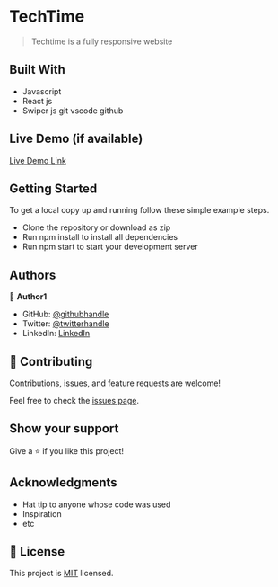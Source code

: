 # TechTime


>Techtime is a fully responsive website 

## Built With

- Javascript
- React js
- Swiper js git vscode github

## Live Demo (if available)

[Live Demo Link](https://tiny-bunny-51b27b.netlify.app/)


## Getting Started


To get a local copy up and running follow these simple example steps.

- Clone the repository or download as zip
- Run npm install to install all dependencies 
- Run npm start to start your development server



## Authors

👤 **Author1**

- GitHub: [@githubhandle](https://github.com/ifzyy)
- Twitter: [@twitterhandle](https://twitter.com/johnsnemmanuel)
- LinkedIn: [LinkedIn](https://linkedin.com/in/johnson-emmanuel)


## 🤝 Contributing

Contributions, issues, and feature requests are welcome!

Feel free to check the [issues page](../../issues/).

## Show your support

Give a ⭐️ if you like this project!

## Acknowledgments

- Hat tip to anyone whose code was used
- Inspiration
- etc

## 📝 License

This project is [MIT](./MIT.md) licensed.
